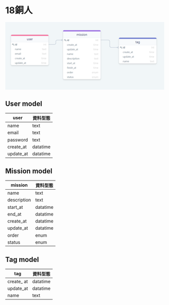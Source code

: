 # 18銅人

![avatar](/database.png)


## User model
|  user  | 資料型態 |
|  ----  | ----     |
| name   | text     |
| email  | text     |
| password | text |
| create_at | datatime |
| update_at | datatime |

## Mission model
| mission | 資料型態 |
| ---- | ---- |
| name | text |
| description | text |
| start_at | datatime |
| end_at | datatime |
|create_at| datatime |
| update_at| datatime |
| order | enum |
| status | enum |

## Tag model
| tag | 資料型態 |
| ---- | ---- |
| create_ at| datatime |
| update_at | datatime |
| name | text |